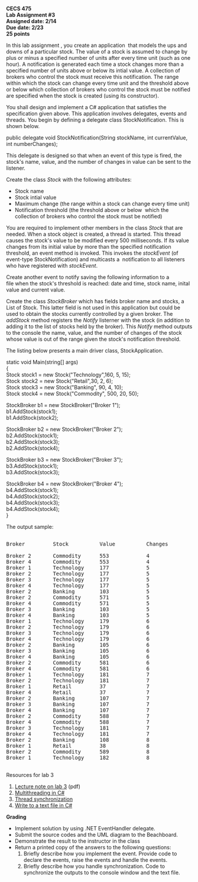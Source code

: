 **CECS 475  
Lab Assignment #3  
Assigned date: 2/14  
Due date: 2/23  
25 points**

In this lab assignment , you create an application  that models the ups and downs of a particular stock. The value of a stock is assumed to change by plus or minus a specified number of units after every time unit (such as one hour). A notification is generated each time a stock changes more than a specified number of units above or below its intial value. A collection of brokers who control the stock must receive this notification. The range within which the stock can change every time unit and the threshold above or below which collection of brokers who control the stock must be notified are specified when the stock is created (using its constructor).

You shall design and implement a C# application that satisfies the specification given above. This application involves delegates, events and threads. You begin by defining a delegate class StockNotification. This is shown below.

public delegate void StockNotification(String stockName, int currentValue, int numberChanges);

This delegate is designed so that when an event of this type is fired, the stock's name, value, and the number of changes in value can be sent to the listener.

Create the class _Stock_ with the following attributes:

*   Stock name
*   Stock intial value
*   Maximum change (the range within a stock can change every time unit)
*   Notification threshold (the threshold above or below  which the collection of brokers who control the stock must be notified)

You are required to implement other members in the class _Stock_ that are needed. When a stock object is created, a thread is started. This thread causes the stock's value to be modified every 500 milliseconds. If its value changes from its initial value by more than the specified notification threshold, an event method is invoked. This invokes the _stockEvent_ (of event-type StockNotification) and multicasts a  notification to all listeners who have registered with _stockEvent_.

Create another event to notify saving the following information to a file when the stock's threshold is reached: date and time, stock name, inital value and current value.  

Create the class _StockBroker_ which has fields broker name and stocks, a List of Stock. This latter field is not used in this application but could be used to obtain the stocks currently controlled by a given broker. The _addStock_ method registers the _Notify_ listerner with the stock (in addition to adding it to the list of stocks held by the broker). This _Notify_ method outputs to the console the name, value, and the number of changes of the stock whose value is out of the range given the stock's notification threshold.

The listing below presents a main driver class, StockApplication.

static void Main(string[] args)  
{  
Stock stock1 = new Stock("Technology",160, 5, 15);  
Stock stock2 = new Stock("Retail",30, 2, 6);  
Stock stock3 = new Stock("Banking", 90, 4, 10);  
Stock stock4 = new Stock("Commodity", 500, 20, 50);

StockBroker b1 = new StockBroker("Broker 1");  
b1.AddStock(stock1);  
b1.AddStock(stock2);

StockBroker b2 = new StockBroker("Broker 2");  
b2.AddStock(stock1);  
b2.AddStock(stock3);  
b2.AddStock(stock4);

StockBroker b3 = new StockBroker("Broker 3");  
b3.AddStock(stock1);  
b3.AddStock(stock3);

StockBroker b4 = new StockBroker("Broker 4");  
b4.AddStock(stock1);  
b4.AddStock(stock2);  
b4.AddStock(stock3);  
b4.AddStock(stock4);  
}

The output sample:

<pre>  
Broker         Stock          Value          Changes

Broker 2       Commodity      553            4
Broker 4       Commodity      553            4
Broker 1       Technology     177            5
Broker 2       Technology     177            5
Broker 3       Technology     177            5
Broker 4       Technology     177            5
Broker 2       Banking        103            5
Broker 2       Commodity      571            5
Broker 4       Commodity      571            5
Broker 3       Banking        103            5
Broker 4       Banking        103            5
Broker 1       Technology     179            6
Broker 2       Technology     179            6
Broker 3       Technology     179            6
Broker 4       Technology     179            6
Broker 2       Banking        105            6
Broker 3       Banking        105            6
Broker 4       Banking        105            6
Broker 2       Commodity      581            6
Broker 4       Commodity      581            6
Broker 1       Technology     181            7
Broker 2       Technology     181            7
Broker 1       Retail         37             7
Broker 4       Retail         37             7
Broker 2       Banking        107            7
Broker 3       Banking        107            7
Broker 4       Banking        107            7
Broker 2       Commodity      588            7
Broker 4       Commodity      588            7
Broker 3       Technology     181            7
Broker 4       Technology     181            7
Broker 2       Banking        108            8
Broker 1       Retail         38             8
Broker 2       Commodity      589            8
Broker 1       Technology     182            8
 </pre>

Resources for lab 3

1.  [Lecture note on lab 3](lab3event.pdf) (pdf)
2.  [Multithreading in C#](http://www.tutorialspoint.com/csharp/csharp_multithreading.htm)
3.  [Thread synchronization](https://msdn.microsoft.com/en-us/library/mt679037.aspx)
4.  [Write to a text file in C#](https://msdn.microsoft.com/en-us/library/6ka1wd3w(v=vs.110).aspx)

**Grading**

*   Implement solution by using .NET EventHandler delegate.
*   Submit the source codes and the UML diagram to the Beachboard.
*   Demonstrate the result to the instructor in the class
*   Return a printed copy of the answers to the following questions:
    1.  Briefly describe how you implement the event. Provide code to declare the events, raise the events and handle the events.
    2.  Briefly describe how you handle synchronization. Code to synchronize the outputs to the console window and the text file.